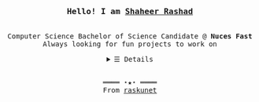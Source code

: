 <h3 align="center"><samp>Hello! I am <b><a rel="nofollow noopener noreferrer" target="_blank" href=""> Shaheer Rashad</a></b></samp></h3>
<p align="center"><br>
  <samp>
     Computer Science Bachelor of Science Candidate @ <b> Nuces Fast</b><br> Always looking for fun projects to work on
  </samp>
</p>
<details align="center">
   <summary> <samp>&#9776; Details</samp></summary>
   <p align="center">
     <br>
      <a href="https://github.com/raskunet?tab=repositories" target="_blank"><img alt="Code" src="https://img.shields.io/badge/-code-000000?style=flat-square&logo=Plex&logoColor=white"></a>
      <a href="https://github.com/raskunet?tab=repositories&language=javascript" target="_blank"><img alt="Javascript" src="https://img.shields.io/badge/-Javascript-f1e05a?style=flat-square&logo=Javascript&logoColor=white"></a>
      <a href="https://github.com/raskunet?tab=repositories&language=go" target="_blank"><img alt="Go" src="https://img.shields.io/badge/-Go-375eab?style=flat-square&logo=Go&logoColor=white"></a>
      <a href="https://github.com/raskunet?tab=repositories&language=html" target="_blank"><img alt="HTML" src="https://img.shields.io/badge/-HTML-E34F26?style=flat-square&logo=HTML5&logoColor=white"></a>
  <br>
  <img src="https://github-readme-stats.vercel.app/api?username=raskunet&show_icons=true&hide_border=true&hide=issues&theme=gruvbox"></img><br>
     <a href="https://github.com/raskunet?tab=followers" target="_blank"><img alt="Updates" src="https://img.shields.io/badge/--000000?style=flat-square&logo=RSS&logoColor=white"></a>
     <a href="https://github.com/raskunet/raskunet" target="_blank"><img alt="GitHub hits" src="https://img.shields.io/github/last-commit/raskunet/raskunet?label=profile%20updated&style=flat-square"></a>
  </samp>
  </p>
</details>
<br>
<samp>
  <p align="center">
    ════ ⋆★⋆ ════<br>
    From <a href="https://github.com/raskunet/raskunet">raskunet</a>
  </p>
</samp>
